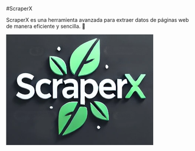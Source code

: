 # ScraperX

ScraperX es una herramienta avanzada para extraer datos de páginas web de manera eficiente y sencilla. 🚀

![ScraperX Logo](https://github.com/JomaorX/ScraperX/blob/main/public/imagenes/scraperX-grande.webp)

 
 
